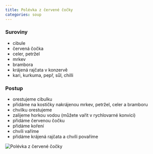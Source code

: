 ```yaml
---
title: Polévka z červené čočky
categories: soup
---
```


### Suroviny
- cibule
- červená čočka
- celer, petržel
- mrkev
- brambora
- krájená rajčata v konzervě
- kari, kurkuma, pepř, sůl, chilli

### Postup
- orestujeme cibulku
- přidáme na kostičky nakrájenou mrkev, petržel, celer a bramboru
- chvilku orestujeme
- zalijeme horkou vodou (můžete vařit v rychlovarné konvici)
- přidáme červenou čočku
- přidáme koření
- chvíli vaříme
- přidáme krájená rajčata a chvíli povaříme

![Polévka z červené čočky](/fotky/polevka-z-cervene-cocky.jpg)
